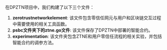 在DPZTN项目中，我们构建了以下三个文件：

1. **zerotrustnetworkelement**: 该文件包含零信任网元与用户和区块链交互过程中需要使用的相关工具函数。
2. **psbc文件夹下的ztne.go文件**: 该文件保存了DPZTN中部署的智能合约。
3. **experimentation**: 该文件夹包含ZTNE和用户零信任流程的相关实验，并包括智能合约的调参方法。
